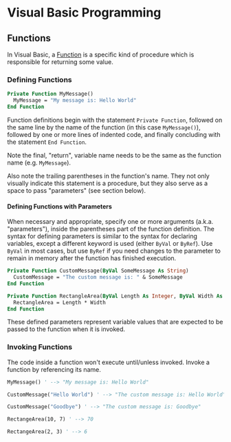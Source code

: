 # Visual Basic Programming

## Functions

In Visual Basic, a [Function](https://docs.microsoft.com/en-us/dotnet/visual-basic/programming-guide/language-features/procedures/function-procedures) is a specific kind of procedure which is responsible for returning some value.

### Defining Functions

```vb
Private Function MyMessage()
  MyMessage = "My message is: Hello World"
End Function
```

Function definitions begin with the statement `Private Function`, followed on the same line by the name of the function (in this case `MyMessage()`), followed by one or more lines of indented code, and finally concluding with the statement `End Function`.

Note the final, "return", variable name needs to be the same as the function name (e.g. `MyMessage`).

Also note the trailing parentheses in the function's name. They not only visually indicate this statement is a procedure, but they also serve as a space to pass "parameters" (see section below).

#### Defining Functions with Parameters

When necessary and appropriate, specify one or more arguments (a.k.a. "parameters"), inside the parentheses part of the function definition. The syntax for defining parameters is similar to the syntax for declaring variables, except a different keyword is used (either `ByVal` or `ByRef`). Use `ByVal` in most cases, but use `ByRef` if you need changes to the parameter to remain in memory after the function has finished execution.

```vb
Private Function CustomMessage(ByVal SomeMessage As String)
  CustomMessage = "The custom message is: " & SomeMessage
End Function
```

```vb
Private Function RectangleArea(ByVal Length As Integer, ByVal Width As Integer)
  RectangleArea = Length * Width
End Function
```

These defined parameters represent variable values that are expected to be passed to the function when it is invoked.

### Invoking Functions

The code inside a function won't execute until/unless invoked. Invoke a function by referencing its name.

```vb
MyMessage() ' --> "My message is: Hello World"
```

```vb
CustomMessage("Hello World") ' --> "The custom message is: Hello World"

CustomMessage("Goodbye") ' --> "The custom message is: Goodbye"
```

```vb
RectangeArea(10, 7) ' --> 70

RectangeArea(2, 3) ' --> 6
```
